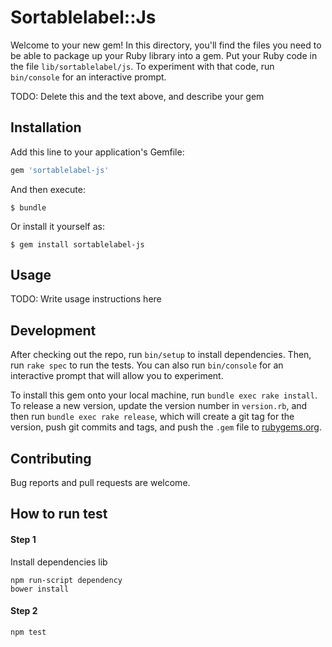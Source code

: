 # Sortablelabel::Js

Welcome to your new gem! In this directory, you'll find the files you need to be able to package up your Ruby library into a gem. Put your Ruby code in the file `lib/sortablelabel/js`. To experiment with that code, run `bin/console` for an interactive prompt.

TODO: Delete this and the text above, and describe your gem

## Installation

Add this line to your application's Gemfile:

```ruby
gem 'sortablelabel-js'
```

And then execute:

    $ bundle

Or install it yourself as:

    $ gem install sortablelabel-js

## Usage

TODO: Write usage instructions here

## Development

After checking out the repo, run `bin/setup` to install dependencies. Then, run `rake spec` to run the tests. You can also run `bin/console` for an interactive prompt that will allow you to experiment.

To install this gem onto your local machine, run `bundle exec rake install`. To release a new version, update the version number in `version.rb`, and then run `bundle exec rake release`, which will create a git tag for the version, push git commits and tags, and push the `.gem` file to [rubygems.org](https://rubygems.org).

## Contributing

Bug reports and pull requests are welcome.



## How to run test

#### Step 1
Install dependencies lib
```
npm run-script dependency
bower install
```

#### Step 2
```
npm test
```
